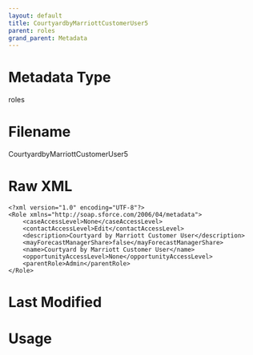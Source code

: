 ```yaml
---
layout: default
title: CourtyardbyMarriottCustomerUser5
parent: roles
grand_parent: Metadata
---
```

# Metadata Type
roles


# Filename 
CourtyardbyMarriottCustomerUser5


# Raw XML
```
<?xml version="1.0" encoding="UTF-8"?>
<Role xmlns="http://soap.sforce.com/2006/04/metadata">
    <caseAccessLevel>None</caseAccessLevel>
    <contactAccessLevel>Edit</contactAccessLevel>
    <description>Courtyard by Marriott Customer User</description>
    <mayForecastManagerShare>false</mayForecastManagerShare>
    <name>Courtyard by Marriott Customer User</name>
    <opportunityAccessLevel>None</opportunityAccessLevel>
    <parentRole>Admin</parentRole>
</Role>
```


# Last Modified


# Usage
